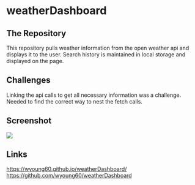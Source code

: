 # weatherDashboard

## The Repository

This repository pulls weather information from the open weather api and displays it to the user. Search history is maintained in local storage and displayed on the page.

## Challenges

Linking the api calls to get all necessary information was a challenge. Needed to find the correct way to nest the fetch calls.

## Screenshot

<img src=/Asset/Screenshot.JPG>

## Links

https://wyoung60.github.io/weatherDashboard/ <br />
https://github.com/wyoung60/weatherDashboard
